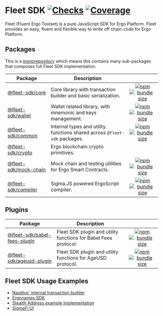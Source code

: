 # Fleet SDK [![Checks](https://img.shields.io/github/actions/workflow/status/fleet-sdk/fleet/ci.yml)](https://github.com/fleet-sdk/fleet/actions) [![Coverage](https://img.shields.io/codecov/c/gh/fleet-sdk/fleet?logo=codecov)](https://app.codecov.io/gh/fleet-sdk/fleet)

Fleet (Fluent Ergo Toolset) is a pure JavaScript SDK for Ergo Platform. Fleet provides an easy, fluent and flexible way to write off chain-code for Ergo Platform.

## Packages

This is a [monorepository](https://monorepo.tools/) which means this contains many sub-packages that composes full Fleet SDK implementation.

| Package                                       | Description                                                    |                                                                                                               |
| --------------------------------------------- | -------------------------------------------------------------- | :-----------------------------------------------------------------------------------------------------------: |
| [@fleet-sdk/core](/packages/core/)            | Core library with transaction builder and basic serialization. |       [![npm](https://img.shields.io/npm/v/@fleet-sdk/core?logo=npm)](https://www.npmjs.com/package/@fleet-sdk/core) [![bundle size](https://img.shields.io/bundlephobia/minzip/@fleet-sdk/core?label=minzip)](https://bundlephobia.com/package/@fleet-sdk/core)      |
| [@fleet-sdk/wallet](/packages/wallet)         | Wallet related library, with mnemonic and keys management.     |     [![npm](https://img.shields.io/npm/v/@fleet-sdk/wallet?logo=npm)](https://www.npmjs.com/package/@fleet-sdk/wallet) [![bundle size](https://img.shields.io/bundlephobia/minzip/@fleet-sdk/wallet?label=minzip)](https://bundlephobia.com/package/@fleet-sdk/wallet)     |
| [@fleet-sdk/common](/packages/common)         | Internal types and utility functions shared across `@fleet-sdk` packages.   |     [![npm](https://img.shields.io/npm/v/@fleet-sdk/common?logo=npm)](https://www.npmjs.com/package/@fleet-sdk/common) [![bundle size](https://img.shields.io/bundlephobia/minzip/@fleet-sdk/common?label=minzip)](https://bundlephobia.com/package/@fleet-sdk/common)     |
| [@fleet-sdk/crypto](/packages/crypto)         | Ergo blockchain crypto primitives.                             |         |
| [@fleet-sdk/mock-chain](/packages/mock-chain) | Mock chain and testing utilities for Ergo Smart Contracts.     | [![npm](https://img.shields.io/npm/v/@fleet-sdk/mock-chain?logo=npm)](https://www.npmjs.com/package/@fleet-sdk/mock-chain) [![bundle size](https://img.shields.io/bundlephobia/minzip/@fleet-sdk/mock-chain?label=minzip)](https://bundlephobia.com/package/@fleet-sdk/mock-chain) |
| [@fleet-sdk/compiler](/packages/compiler)     | Sigma.JS powered ErgoScript compiler.                          |   [![npm](https://img.shields.io/npm/v/@fleet-sdk/compiler?logo=npm)](https://www.npmjs.com/package/@fleet-sdk/compiler) [![bundle size](https://img.shields.io/bundlephobia/minzip/@fleet-sdk/compiler?label=minzip)](https://bundlephobia.com/package/@fleet-sdk/compiler)  |

## Plugins

| Package                                              | Description                                                     |                                                                                                                             |
| ---------------------------------------------------- | --------------------------------------------------------------- | :-------------------------------------------------------------------------------------------------------------------------: |
| [@fleet-sdk/babel-fees-plugin](/plugins/babel-fees/) | Fleet SDK plugin and utility functions for Babel Fees protocol. | [![npm](https://img.shields.io/npm/v/@fleet-sdk/babel-fees-plugin?logo=npm)](https://www.npmjs.com/package/@fleet-sdk/babel-fees-plugin) [![bundle size](https://img.shields.io/bundlephobia/minzip/@fleet-sdk/babel-fees-plugin?label=minzip)](https://bundlephobia.com/package/@fleet-sdk/babel-fees-plugin) |
| [@fleet-sdk/ageusd-plugin](/plugins/ageusd/)         | Fleet SDK plugin and utility functions for AgeUSD protocol.     |     [![npm](https://img.shields.io/npm/v/@fleet-sdk/ageusd-plugin?logo=npm)](https://www.npmjs.com/package/@fleet-sdk/ageusd-plugin) [![bundle size](https://img.shields.io/bundlephobia/minzip/@fleet-sdk/ageusd-plugin?label=minzip)](https://bundlephobia.com/package/@fleet-sdk/ageusd-plugin)     |

## Fleet SDK Usage Examples

- [Nautilus' internal transaction builder](https://github.com/capt-nemo429/nautilus-wallet/blob/master/src/api/ergo/transaction/txBuilder.ts#L95)
- [Ergonames SDK](https://github.com/ergonames/sdk/blob/master/tx-lib/index.js)
- [Stealth Address example implementation](https://github.com/ross-weir/ergo-stealth-address-example)
- [SigmaFi UI](https://github.com/capt-nemo429/sigmafi-ui)
